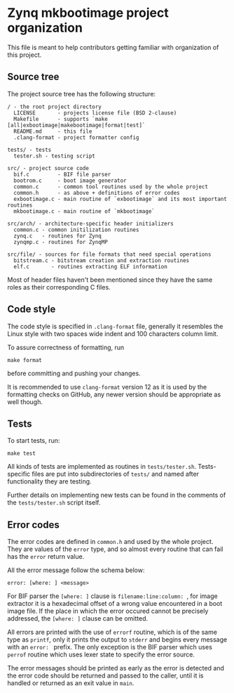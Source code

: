 # Zynq mkbootimage project organization

This file is meant to help contributors getting familiar with organization of this project.

## Source tree
The project source tree has the following structure:

```
/ - the root project directory
  LICENSE       - projects license file (BSD 2-clause)
  Makefile      - supports `make [all|exbootimage|makebootimage|format|test]`
  README.md     - this file
  .clang-format - project formatter config

tests/ - tests
  tester.sh - testing script

src/ - project source code
  bif.c         - BIF file parser
  bootrom.c     - boot image generator
  common.c      - common tool routines used by the whole project
  common.h      - as above + definitions of error codes
  exbootimage.c - main routine of `exbootimage` and its most important routines
  mkbootimage.c - main routine of `mkbootimage`

src/arch/ - architecture-specific header initializers
  common.c - common initilization routines
  zynq.c   - routines for Zynq
  zynqmp.c - routines for ZynqMP

src/file/ - sources for file formats that need special operations
  bitstream.c - bitstream creation and extraction routines
  elf.c       - routines extracting ELF information
```

Most of header files haven't been mentioned since they have the same roles as their corresponding C files.

## Code style
The code style is specified in `.clang-format` file, generally it resembles the Linux style with two spaces wide indent and 100 characters column limit.

To assure correctness of formatting, run
```
make format
```
before committing and pushing your changes.

It is recommended to use `clang-format` version 12 as it is used by the formatting checks on GitHub, any newer version should be appropriate as well though.

## Tests
To start tests, run:
```
make test
```

All kinds of tests are implemented as routines in `tests/tester.sh`.
Tests-specific files are put into subdirectories of `tests/` and named after functionality they are testing.

Further details on implementing new tests can be found in the comments of the `tests/tester.sh` script itself.

## Error codes
The error codes are defined in `common.h` and used by the whole project.
They are values of the `error` type, and so almost every routine that can fail has the `error` return value.

All the error message follow the schema below:
```
error: [where: ] <message>
```

For BIF parser the `[where: ]` clause is `filename:line:column: `, for image extractor it is a hexadecimal offset of a wrong value encountered in a boot image file.
If the place in which the error occured cannot be precisely addressed, the `[where: ]` clause can be omitted.

All errors are printed with the use of `errorf` routine, which is of the same type as `printf`, only it prints the output to `stderr` and begins every message with an `error: ` prefix.
The only exception is the BIF parser which uses `perrof` routine which uses lexer state to specify the error source.

The error messages should be printed as early as the error is detected and the error code should be returned and passed to the caller, until it is handled or returned as an exit value in `main`.
